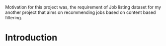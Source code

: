 Motivation for this project was, the requirement of Job listing dataset for my another project that aims on recommending jobs based on content based filtering.

# Introduction
